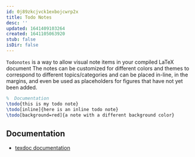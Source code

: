 ```yaml
---
id: 0j89zkcjvck1exbojcwrp2x
title: Todo Notes
desc: ''
updated: 1641409103264
created: 1641105063920
stub: false
isDir: false
---
```



`Todonotes` is a way to allow visual note items in your compiled LaTeX document The notes can be customized for different colors and themes to correspond to different topics/categories and can be placed in-line, in the margins, and even be used as placeholders for figures that have not yet been added. 

```latex
%  Documentation
\todo{this is my todo note}
\todo[inline]{here is an inline todo note}
\todo[background=red]{a note with a different background color}
```

## Documentation

- [texdoc documentation](http://texdoc.net/texmf-dist/doc/latex/todonotes/todonotes.pdf)
